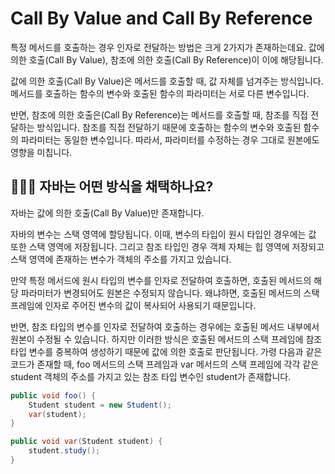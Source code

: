 # Call By Value and Call By Reference

특정 메서드를 호출하는 경우 인자로 전달하는 방법은 크게 2가지가 존재하는데요. 값에 의한 호출(Call By Value), 참조에 의한 호출(Call By Reference)이 이에 해당됩니다.

값에 의한 호출(Call By Value)은 메서드를 호출할 때, 값 자체를 넘겨주는 방식입니다. 메서드를 호출하는 함수의 변수와 호출된 함수의 파라미터는 서로 다른 변수입니다.

반면, 참조에 의한 호출은(Call By Reference)는 메서드를 호출할 때, 참조를 직접 전달하는 방식입니다. 참조를 직접 전달하기 때문에 호출하는 함수의 변수와 호출된 함수의 파라미터는 동일한 변수입니다. 따라서, 파라미터를 수정하는 경우 그대로 원본에도 영향을 미칩니다.

## 🤷🏻‍♂️ 자바는 어떤 방식을 채택하나요?

자바는 값에 의한 호출(Call By Value)만 존재합니다.

자바의 변수는 스택 영역에 할당됩니다. 이때, 변수의 타입이 원시 타입인 경우에는 값 또한 스택 영역에 저장됩니다. 그리고 참조 타입인 경우 객체 자체는 힙 영역에 저장되고 스택 영역에 존재하는 변수가 객체의 주소를 가지고 있습니다.

만약 특정 메서드에 원시 타입의 변수를 인자로 전달하여 호출하면, 호출된 메서드의 해당 파라미터가 변경되어도 원본은 수정되지 않습니다. 왜냐하면, 호출된 메서드의 스택 프레임에 인자로 주어진 변수의 값이 복사되어 사용되기 때문입니다.

반면, 참조 타입의 변수를 인자로 전달하여 호출하는 경우에는 호출된 메서드 내부에서 원본이 수정될 수 있습니다. 하지만 이러한 방식은 호출된 메서드의 스택 프레임에 참조 타입 변수를 중복하여 생성하기 때문에 값에 의한 호출로 판단됩니다. 가령 다음과 같은 코드가 존재할 때, foo 메서드의 스택 프레임과 var 메서드의 스택 프레임에 각각 같은 student 객체의 주소를 가지고 있는 참조 타입 변수인 student가 존재합니다.

```java
public void foo() {
    Student student = new Student();
    var(student);
}

public void var(Student student) {
    student.study();
}
```